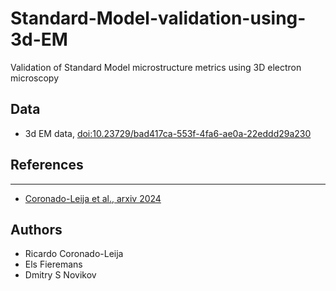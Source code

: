 # Standard-Model-validation-using-3d-EM
Validation of Standard Model microstructure metrics using 3D electron microscopy

## Data
  - 3d EM data, [doi:10.23729/bad417ca-553f-4fa6-ae0a-22eddd29a230](https://doi.org/10.23729/bad417ca-553f-4fa6-ae0a-22eddd29a230)

## References
* ** **
  - [Coronado-Leija et al., arxiv 2024](https://doi.org/10.48550/arXiv.2310.04608)

## Authors
* Ricardo Coronado-Leija
* Els Fieremans
* Dmitry S Novikov

